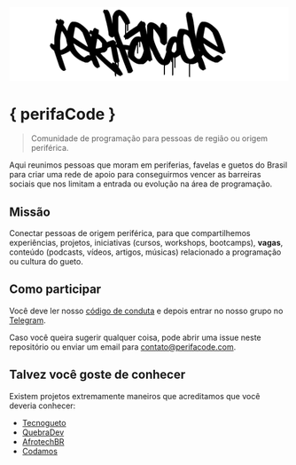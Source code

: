 <p align="center">
    <img src="assets/logos/perifaCode.png" alt="perifaCode Logo">
</p>

# { perifaCode }

> Comunidade de programação para pessoas de região ou origem periférica.

Aqui reunimos pessoas que moram em periferias, favelas e guetos do Brasil para criar uma rede de apoio para conseguirmos vencer as barreiras sociais que nos limitam a entrada ou evolução na área de programação.

## Missão

Conectar pessoas de origem periférica, para que compartilhemos experiências, projetos, iniciativas (cursos, workshops, bootcamps), **vagas**, conteúdo (podcasts, vídeos, artigos, músicas) relacionado a programação ou cultura do gueto.

## Como participar

Você deve ler nosso [código de conduta](CONDUCT.md) e depois entrar no nosso grupo no [Telegram](http://bit.ly/perifacode-group).

Caso você queira sugerir qualquer coisa, pode abrir uma issue neste repositório ou enviar um email para contato@perifacode.com.

## Talvez você goste de conhecer

Existem projetos extremamente maneiros que acreditamos que você deveria conhecer:

- [Tecnogueto](https://www.tecnogueto.com.br/)
- [QuebraDev](http://quebradev.com.br)
- [AfrotechBR](https://twitter.com/afrotechbr)
- [Codamos](https://www.codamos.club/)
